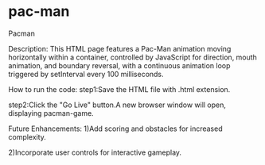 # pac-man

Pacman

Description:
This HTML page features a Pac-Man animation moving horizontally within a container, controlled by JavaScript for direction, mouth animation, and boundary reversal, with a continuous animation loop triggered by setInterval every 100 milliseconds. 

How to run the code:
step1:Save the HTML file with .html extension.

step2:Click the "Go Live" button.A new browser window will open, displaying pacman-game.

Future Enhancements:
1)Add scoring and obstacles for increased complexity.

2)Incorporate user controls for interactive gameplay.
